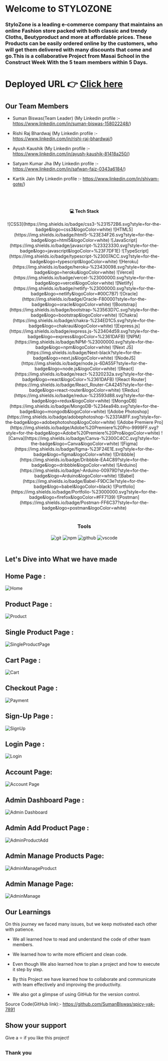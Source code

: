 # Welcome to STYLOZONE
<h3>StyloZone is a leading e-commerce company that maintains an online Fashion store packed with both classic and trendy Cloths, Beutyproduct and more at affordable prices. These Products can be easily ordered online by the customers, who will get them delivered with many discounts that come and go.This is a collaborative Project from Masai School in the Construct Week With the 5 team members within 5 Days.
</h3>

# Deployed URL 👉 [Click here](https://frontend-nu-hazel-89.vercel.app/)

## Our Team Members
- Suman Biswas(Team Leader) (My Linkedin profile :- https://www.linkedin.com/in/suman-biswas-158022248/)

- Rishi Raj Bhardwaj (My Linkedin profile :- https://www.linkedin.com/in/rishi-raj-bhardwaj/)

- Ayush Kaushik (My Linkedin profile :- https://www.linkedin.com/in/ayush-kaushik-81418a250/)

- Satyam Kumar Jha (My Linkedin profile :- https://www.linkedin.com/in/safwan-faiz-0343a6184/)

- Kartik Jain (My Linkedin profile :- https://www.linkedin.com/in/shivam-gote/)
<br/>


<br/>
<h4 align="center">💻 Tech Stack</h4>
 <div align="center">
 ![CSS3](https://img.shields.io/badge/css3-%231572B6.svg?style=for-the-badge&logo=css3&logoColor=white) ![HTML5](https://img.shields.io/badge/html5-%23E34F26.svg?style=for-the-badge&logo=html5&logoColor=white) ![JavaScript](https://img.shields.io/badge/javascript-%23323330.svg?style=for-the-badge&logo=javascript&logoColor=%23F7DF1E) ![TypeScript](https://img.shields.io/badge/typescript-%23007ACC.svg?style=for-the-badge&logo=typescript&logoColor=white) ![Heroku](https://img.shields.io/badge/heroku-%23430098.svg?style=for-the-badge&logo=heroku&logoColor=white) ![Vercel](https://img.shields.io/badge/vercel-%23000000.svg?style=for-the-badge&logo=vercel&logoColor=white) ![Netlify](https://img.shields.io/badge/netlify-%23000000.svg?style=for-the-badge&logo=netlify&logoColor=#00C7B7) ![Oracle](https://img.shields.io/badge/Oracle-F80000?style=for-the-badge&logo=oracle&logoColor=white) ![Bootstrap](https://img.shields.io/badge/bootstrap-%23563D7C.svg?style=for-the-badge&logo=bootstrap&logoColor=white) ![Chakra](https://img.shields.io/badge/chakra-%234ED1C5.svg?style=for-the-badge&logo=chakraui&logoColor=white) ![Express.js](https://img.shields.io/badge/express.js-%23404d59.svg?style=for-the-badge&logo=express&logoColor=%2361DAFB) ![NPM](https://img.shields.io/badge/NPM-%23000000.svg?style=for-the-badge&logo=npm&logoColor=white) ![Next JS](https://img.shields.io/badge/Next-black?style=for-the-badge&logo=next.js&logoColor=white) ![NodeJS](https://img.shields.io/badge/node.js-6DA55F?style=for-the-badge&logo=node.js&logoColor=white) ![React](https://img.shields.io/badge/react-%2320232a.svg?style=for-the-badge&logo=react&logoColor=%2361DAFB) ![React Router](https://img.shields.io/badge/React_Router-CA4245?style=for-the-badge&logo=react-router&logoColor=white) ![Redux](https://img.shields.io/badge/redux-%23593d88.svg?style=for-the-badge&logo=redux&logoColor=white) ![MongoDB](https://img.shields.io/badge/MongoDB-%234ea94b.svg?style=for-the-badge&logo=mongodb&logoColor=white) ![Adobe Photoshop](https://img.shields.io/badge/adobephotoshop-%2331A8FF.svg?style=for-the-badge&logo=adobephotoshop&logoColor=white) ![Adobe Premiere Pro](https://img.shields.io/badge/Adobe%20Premiere%20Pro-9999FF.svg?style=for-the-badge&logo=Adobe%20Premiere%20Pro&logoColor=white) ![Canva](https://img.shields.io/badge/Canva-%2300C4CC.svg?style=for-the-badge&logo=Canva&logoColor=white) 	![Figma](https://img.shields.io/badge/figma-%23F24E1E.svg?style=for-the-badge&logo=figma&logoColor=white) ![Dribbble](https://img.shields.io/badge/Dribbble-EA4C89?style=for-the-badge&logo=dribbble&logoColor=white) ![Arduino](https://img.shields.io/badge/-Arduino-00979D?style=for-the-badge&logo=Arduino&logoColor=white) ![Babel](https://img.shields.io/badge/Babel-F9DC3e?style=for-the-badge&logo=babel&logoColor=black) ![Portfolio](https://img.shields.io/badge/Portfolio-%23000000.svg?style=for-the-badge&logo=firefox&logoColor=#FF7139) ![Postman](https://img.shields.io/badge/Postman-FF6C37?style=for-the-badge&logo=postman&logoColor=white)
</div>
<br/>



<div align="center"><h3 align="center">Tools</h3> 
   <img src="https://img.shields.io/badge/netlify-%23000000.svg?style=for-the-badge&logo=netlify&logoColor=#00C7B7" align="center" alt="git"/>
  <img src = "https://img.shields.io/badge/NPM-%23000000.svg?style=for-the-badge&logo=npm&logoColor=white" align="center" alt="npm">
  <img src="https://img.shields.io/badge/GitHub-100000?style=for-the-badge&logo=github&logoColor=white"  align="center" alt="github"/>
   <img src="https://img.shields.io/badge/Visual%20Studio-5C2D91.svg?style=for-the-badge&logo=visual-studio&logoColor=white"  align="center" alt="vscode"/>
    
      
</div>
<br/>



## Let's Dive into What we have made

## Home Page :
![Home](https://user-images.githubusercontent.com/112753516/229416049-92952fd8-2dba-4775-9436-b7b64a3e240b.png)

## Product Page :
![Product](https://user-images.githubusercontent.com/112753516/229416235-fa95a2e8-2f5c-48c7-a484-cf80ac451721.png)

## Single Product Page :
![SingleProductPage](https://user-images.githubusercontent.com/112753516/229416414-93b2719b-23f6-42be-8740-6dae67554121.png)

## Cart Page :
![Cart](https://user-images.githubusercontent.com/112753516/229416367-0b542e55-d50d-4299-9907-a86b945a19f3.png)

## Checkout Page :
![Payment](https://user-images.githubusercontent.com/112753516/229416388-018dbcd4-fc08-4ebe-84e8-a7ddaaaa3fc8.png)

## Sign-Up Page :
![SignUp](https://user-images.githubusercontent.com/112753516/229416410-d4fcca11-2deb-4a92-834f-dd59ac9d89cb.png)

## Login Page :
![Login](https://user-images.githubusercontent.com/112753516/229417251-516507b9-d1f9-4b50-a413-2ed8ead20c21.png)

## Account Page:
![Account Page](https://user-images.githubusercontent.com/112753516/229417846-ce47bf3f-60e4-4ec5-82d7-4502c496e4d3.png)

## Admin Dashboard Page :
![Admin Dashboard](https://user-images.githubusercontent.com/112753516/229416730-90a37b1e-1b32-450e-a87e-a13126b1dbf1.png)

## Admin  Add Product Page :
![AdminProductAdd](https://user-images.githubusercontent.com/112753516/229416347-77935d09-da47-4a35-bac9-5040af3e537e.png)

## Admin Manage Products Page:
![AdminManageProduct](https://user-images.githubusercontent.com/112753516/229417481-48478ed0-ae6f-4e79-9cdd-2707185674ca.png)

## Admin Manage Page:
![AdminManage](https://user-images.githubusercontent.com/112753516/229417604-415488f0-38af-460b-9051-6974284b36a5.png)



## Our Learnings
On this journey we faced many issues, but we keep motivated each other with patience. 

- We all learned how to read and understand the code of other team members.

- We learned how to write more efficient and clean code.

- Even though  We also learned how to plan a project and how to execute it step by step.

- By this Project we have learned how to collaborate and communicate with team effectively and improving the productivity.

- We also got a glimpse of using GitHub for the version control.

Source Code(GitHub link):- https://github.com/SumanBlswas/spicy-yak-7891

## Show your support

Give a ⭐️ if you like this project!

### Thank you

